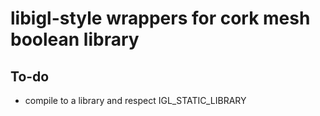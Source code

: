 # libigl-style wrappers for cork mesh boolean library

## To-do

- compile to a library and respect IGL_STATIC_LIBRARY

